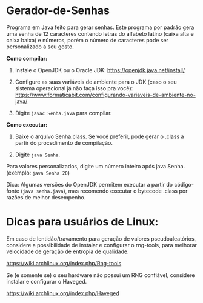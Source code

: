 # Gerador-de-Senhas
Programa em Java feito para gerar senhas.
Este programa por padrão gera uma senha de 12 caracteres contendo letras do alfabeto latino (caixa alta e caixa baixa) e números, porém o número de caracteres pode ser personalizado a seu gosto.

**Como compilar:**

1) Instale o OpenJDK ou o Oracle JDK: https://openjdk.java.net/install/

2) Configure as suas variáveis de ambiente para o JDK (caso o seu sistema operacional já não faça isso pra você): https://www.formaticabit.com/configurando-variaveis-de-ambiente-no-java/

3) Digite `javac Senha.java` para compilar.

**Como executar:**

1) Baixe o arquivo Senha.class. Se você preferir, pode gerar o .class a partir do procedimento de compilação.

2) Digite `java Senha`.

Para valores personalizados, digite um número inteiro após java Senha. (exemplo: `java Senha 20`)

Dica: Algumas versões do OpenJDK permitem executar a partir do código-fonte (`java senha.java`), mas recomendo executar o bytecode .class por razões de melhor desempenho.

<h1>Dicas para usuários de Linux: </h1>

Em caso de lentidão/travamento para geração de valores pseudoaleatórios, considere a possibilidade de instalar e configurar o rng-tools, para melhorar velocidade de geração de entropia de qualidade.

https://wiki.archlinux.org/index.php/Rng-tools

Se (e somente se) o seu hardware não possui um RNG confiável, considere instalar e configurar o Haveged.

https://wiki.archlinux.org/index.php/Haveged

